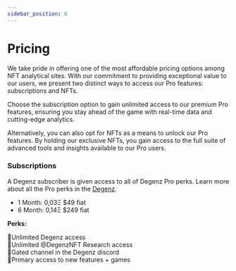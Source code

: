 ```yaml
---
sidebar_position: 6
---
```


# Pricing

 We take pride in offering one of the most affordable pricing options among NFT analytical sites. With our commitment to providing exceptional value to our users, we present two distinct ways to access our Pro features: subscriptions and NFTs.

Choose the subscription option to gain unlimited access to our premium Pro features, ensuring you stay ahead of the game with real-time data and cutting-edge analytics.

Alternatively, you can also opt for NFTs as a means to unlock our Pro features. By holding our exclusive NFTs, you gain access to the full suite of advanced tools and insights available to our Pro users.

### Subscriptions

A Degenz subscriber is given access to all of Degenz Pro perks. 
Learn more about all the Pro perks in the [Degenz](./DegenzPages/Collection/Collection.md).


- 1 Month: 0,03Ξ  $49 fiat
- 6 Month: 0,14Ξ  $249 fiat

**Perks:**

🎯Unlimited Degenz access  
🎯Unlimited @DegenzNFT Research access  
🎯Gated channel in the Degenz discord  
🎯Primary access to new features + games